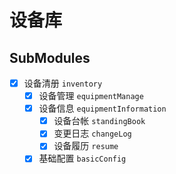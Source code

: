# 设备库

## SubModules

- [x] 设备清册 `inventory`
  - [x] 设备管理 `equipmentManage`
  - [x] 设备信息 `equipmentInformation`
    - [x] 设备台帐 `standingBook`
    - [x] 变更日志 `changeLog`
    - [x] 设备履历 `resume`
  - [x] 基础配置 `basicConfig`
